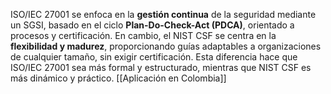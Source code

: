 ISO/IEC 27001 se enfoca en la **gestión continua** de la seguridad mediante un SGSI, basado en el ciclo **Plan-Do-Check-Act (PDCA)**, orientado a procesos y certificación. En cambio, el NIST CSF se centra en la **flexibilidad y madurez**, proporcionando guías adaptables a organizaciones de cualquier tamaño, sin exigir certificación. Esta diferencia hace que ISO/IEC 27001 sea más formal y estructurado, mientras que NIST CSF es más dinámico y práctico.
[[Aplicación en Colombia]]
